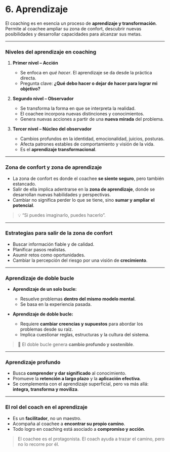 # 6. Aprendizaje

El coaching es en esencia un proceso de **aprendizaje y transformación**. Permite al coachee ampliar su zona de confort, descubrir nuevas posibilidades y desarrollar capacidades para alcanzar sus metas.

---

### Niveles del aprendizaje en coaching

1. **Primer nivel – Acción**

   * Se enfoca en *qué hacer*. El aprendizaje se da desde la práctica directa.
   * Pregunta clave: **¿Qué debo hacer o dejar de hacer para lograr mi objetivo?**

2. **Segundo nivel – Observador**

   * Se transforma la forma en que se interpreta la realidad.
   * El coachee incorpora nuevas distinciones y conocimientos.
   * Genera nuevas acciones a partir de una **nueva mirada** del problema.

3. **Tercer nivel – Núcleo del observador**

   * Cambios profundos en la identidad, emocionalidad, juicios, posturas.
   * Afecta patrones estables de comportamiento y visión de la vida.
   * Es el **aprendizaje transformacional**.

---

### Zona de confort y zona de aprendizaje

* La zona de confort es donde el coachee **se siente seguro**, pero también estancado.
* Salir de ella implica adentrarse en la **zona de aprendizaje**, donde se desarrollan nuevas habilidades y perspectivas.
* Cambiar no significa perder lo que se tiene, sino **sumar y ampliar el potencial**.

> 💡 “Si puedes imaginarlo, puedes hacerlo”.

---

### Estrategias para salir de la zona de confort

* Buscar información fiable y de calidad.
* Planificar pasos realistas.
* Asumir retos como oportunidades.
* Cambiar la percepción del riesgo por una visión de **crecimiento**.

---

### Aprendizaje de doble bucle

* **Aprendizaje de un solo bucle:**

  * Resuelve problemas **dentro del mismo modelo mental**.
  * Se basa en la experiencia pasada.

* **Aprendizaje de doble bucle:**

  * Requiere **cambiar creencias y supuestos** para abordar los problemas desde su raíz.
  * Implica cuestionar reglas, estructuras y la cultura del sistema.

> 🔁 El doble bucle genera **cambio profundo y sostenible**.

---

### Aprendizaje profundo

* Busca **comprender y dar significado** al conocimiento.
* Promueve la **retención a largo plazo** y la **aplicación efectiva**.
* Se complementa con el aprendizaje superficial, pero va más allá: **integra, transforma y moviliza**.

---

### El rol del coach en el aprendizaje

* Es un **facilitador**, no un maestro.
* Acompaña al coachee a **encontrar su propio camino**.
* Todo logro en coaching está asociado a **compromiso y acción**.

> El coachee es el protagonista. El coach ayuda a trazar el camino, pero no lo recorre por él.